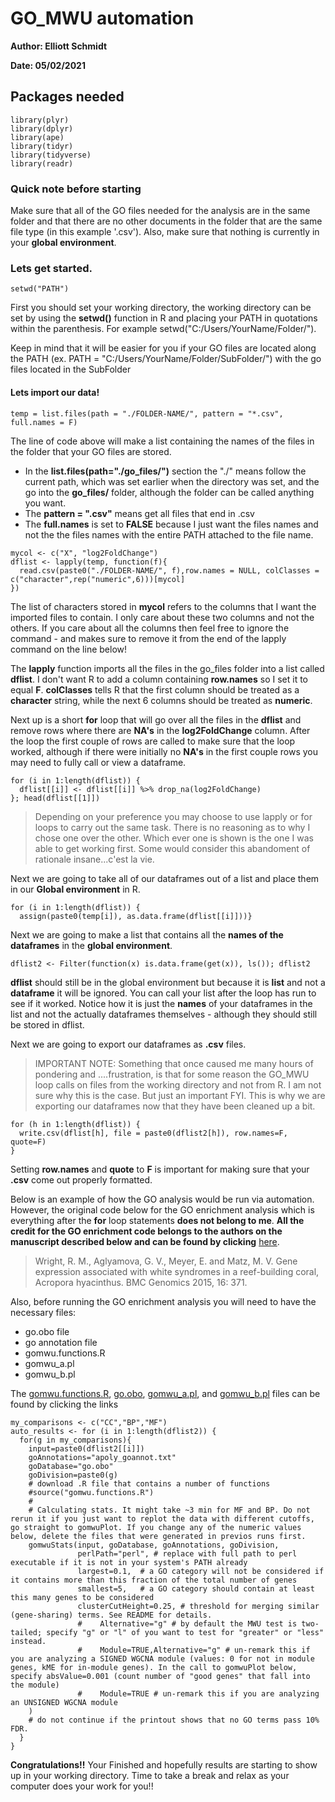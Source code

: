# GO_MWU automation

**Author: Elliott Schmidt**

**Date: 05/02/2021**

## Packages needed
```{r setup, include=T, warning=F, message=F}
library(plyr)
library(dplyr)
library(ape)
library(tidyr)
library(tidyverse)
library(readr) 
```

### Quick note before starting

Make sure that all of the GO files needed for the analysis are in the same folder and that there are no other documents in the folder that are the same file type (in this example '.csv'). Also, make sure that nothing is currently in your **global environment**. 

### Lets get started. 

```{r setwd, include=F}
setwd("PATH") 
```

First you should set your working directory, the working directory can be set by using the **setwd()** function in R and placing your PATH in quotations within the parenthesis. For example setwd("C:/Users/YourName/Folder/"). 

Keep in mind that it will be easier for you if your GO files are located along the PATH (ex. PATH = "C:/Users/YourName/Folder/SubFolder/") with the go files located in the SubFolder

#### Lets import our data!

```{r importing data, include=T, warning=F, message=F}
temp = list.files(path = "./FOLDER-NAME/", pattern = "*.csv", full.names = F)
```

The line of code above will make a list containing the names of the files in the folder that your GO files are stored. 

*   In the **list.files(path="./go_files/")** section the "./" means follow the current path, which was set earlier when the directory was set, and the go into the **go_files/** folder, although the folder can be called anything you want. 
*   The **pattern = ".csv"** means get all files that end in .csv  
*   The **full.names** is set to **FALSE** because I just want the files names and not the the files names with the entire PATH attached to the file name.  

```{r importing data pt2, include=T, warning=F, message=F}
mycol <- c("X", "log2FoldChange")    
dflist <- lapply(temp, function(f){ 
  read.csv(paste0("./FOLDER-NAME/", f),row.names = NULL, colClasses = c("character",rep("numeric",6)))[mycol]
}) 
```

The list of characters stored in **mycol** refers to the columns that I want the imported files to contain. I only care about these two columns and not the others. If you care about all the columns then feel free to ignore the command - and makes sure to remove it from the end of the lapply command on the line below! 

The **lapply** function imports all the files in the go_files folder into a list called **dflist**. I don't want R to add a column containing **row.names** so I set it to equal **F**. **colClasses** tells R that the first column should be treated as a **character** string, while the next 6 columns should be treated as **numeric**. 

Next up is a short **for** loop that will go over all the files in the **dflist** and remove rows where there are **NA's** in the **log2FoldChange** column. After the loop the first couple of rows are called to make sure that the loop worked, although if there were initially no **NA's** in the first couple rows you may need to fully call or view a dataframe.

```{r importing data pt3, include=T, warning=F, message=F}
for (i in 1:length(dflist)) {
  dflist[[i]] <- dflist[[i]] %>% drop_na(log2FoldChange)
}; head(dflist[[1]]) 
``` 

>Depending on your preference you may choose to use lapply or for loops to carry out the same task. There is no reasoning as to why I chose one over the other. Which ever one is shown is the one I was able to get working first. Some would consider this abandoment of rationale insane...c'est la vie.  

Next we are going to take all of our dataframes out of a list and place them in our **Global environment** in R. 

```{r importing data pt4, include=T, warning=F, message=F}
for (i in 1:length(dflist)) {
  assign(paste0(temp[i]), as.data.frame(dflist[[i]]))}
``` 

Next we are going to make a list that contains all the **names of the dataframes** in the **global environment**. 

```{r importing data pt5, include=T, warning=F, message=F}
dflist2 <- Filter(function(x) is.data.frame(get(x)), ls()); dflist2
```

**dflist** should still be in the global environment but because it is **list** and not a **dataframe** it will be ignored. You can call your list after the loop has run to see if it worked. Notice how it is just the **names** of your dataframes in the list and not the actually dataframes themselves - although they should still be stored in dflist. 

Next we are going to export our dataframes as **.csv** files. 

>IMPORTANT NOTE: Something that once caused me many hours of pondering and ....frustration, is that for some reason the GO_MWU loop calls on files from the working directory and not from R. I am not sure why this is the case. But just an important FYI. This is why we are exporting our dataframes now that they have been cleaned up a bit. 

```{r exporting data, include=T, warning=F, message=F}
for (h in 1:length(dflist)) {
  write.csv(dflist[h], file = paste0(dflist2[h]), row.names=F, quote=F)
} 
```

Setting **row.names** and **quote** to **F** is important for making sure that your **.csv** come out properly formatted. 

Below is an example of how the GO analysis would be run via automation. However, the original code below for the GO enrichment analysis which is everything after the **for** loop statements **does not belong to me**. **All the credit for the GO enrichment code belongs to the authors on the manuscript described below and can be found by clicking** [here].

[here]: http://bmcgenomics.biomedcentral.com/articles/10.1186/s12864-015-1540-2
 

>Wright, R. M., Aglyamova, G. V., Meyer, E. and Matz, M. V. Gene expression associated with white syndromes in a reef-building coral, Acropora hyacinthus. BMC Genomics 2015, 16: 371. 

Also, before running the GO enrichment analysis you will need to have the necessary files: 

*   go.obo file 
*   go annotation file 
*   gomwu.functions.R 
*   gomwu_a.pl 
*   gomwu_b.pl

The [gomwu.functions.R], [go.obo], [gomwu_a.pl], and [gomwu_b.pl] files can be found by clicking the links 

[gomwu.functions.R]:    https://github.com/z0on/GO_MWU 
[go.obo]:   http://geneontology.org/docs/download-ontology/
[gomwu_a.pl]:   https://github.com/z0on/GO_MWU 
[gomwu_b.pl]:   https://github.com/z0on/GO_MWU 



```{r GO enrichment analysis, include=T, warning=F, message=F, eval=F}
my_comparisons <- c("CC","BP","MF") 
auto_results <- for (i in 1:length(dflist2)) {
  for(g in my_comparisons){ 
    input=paste0(dflist2[[i]])
    goAnnotations="apoly_goannot.txt"
    goDatabase="go.obo"
    goDivision=paste0(g)
    # download .R file that contains a number of functions
    #source("gomwu.functions.R")
    #
    # Calculating stats. It might take ~3 min for MF and BP. Do not rerun it if you just want to replot the data with different cutoffs, go straight to gomwuPlot. If you change any of the numeric values below, delete the files that were generated in previos runs first.
    gomwuStats(input, goDatabase, goAnnotations, goDivision,
               perlPath="perl", # replace with full path to perl executable if it is not in your system's PATH already
               largest=0.1,  # a GO category will not be considered if it contains more than this fraction of the total number of genes
               smallest=5,   # a GO category should contain at least this many genes to be considered
               clusterCutHeight=0.25, # threshold for merging similar (gene-sharing) terms. See README for details.
               #	Alternative="g" # by default the MWU test is two-tailed; specify "g" or "l" of you want to test for "greater" or "less" instead. 
               #	Module=TRUE,Alternative="g" # un-remark this if you are analyzing a SIGNED WGCNA module (values: 0 for not in module genes, kME for in-module genes). In the call to gomwuPlot below, specify absValue=0.001 (count number of "good genes" that fall into the module)
               #	Module=TRUE # un-remark this if you are analyzing an UNSIGNED WGCNA module 
    ) 
    # do not continue if the printout shows that no GO terms pass 10% FDR.
  }
}
```

**Congratulations!!** Your Finished and hopefully results are starting to show up in your working directory. Time to take a break and relax as your computer does your work for you!! 
